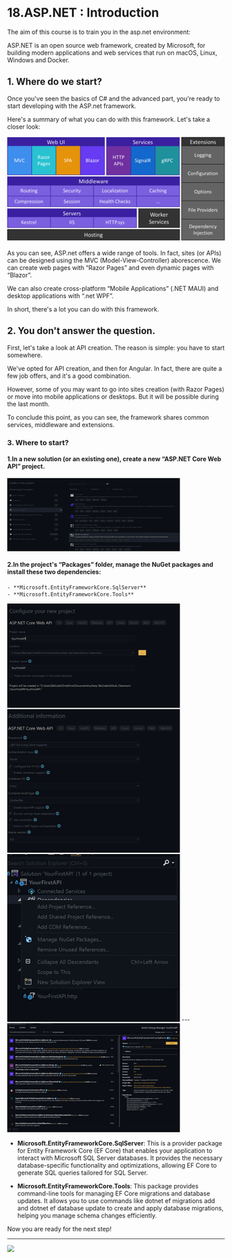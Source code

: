 # 18.ASP.NET : Introduction

The aim of this course is to train you in the asp.net environment:

ASP.NET is an open source web framework, created by Microsoft, for building modern applications and web services that run on macOS, Linux, Windows and Docker.

## 1. Where do we start? 
Once you've seen the basics of C# and the advanced part, you're ready to start developing with the ASP.net framework.

Here's a summary of what you can do with this framework. Let's take a closer look:

![](assets/asp.net.png)

As you can see, ASP.net offers a wide range of tools. In fact, sites (or APIs) can be designed using the MVC (Model-View-Controller) aborescence. We can create web pages with “Razor Pages” and even dynamic pages with “Blazor”.

We can also create cross-platform “Mobile Applications” (.NET MAUI) and desktop applications with “.net WPF”.

In short, there's a lot you can do with this framework.

## 2. You don't answer the question.
First, let's take a look at API creation. The reason is simple: you have to start somewhere. 

We've opted for API creation, and then for Angular. In fact, there are quite a few job offers, and it's a good combination. 

However, some of you may want to go into sites creation (with Razor Pages) or move into mobile applications or desktops. But it will be possible during the last month.

To conclude this point, as you can see, the framework shares common services, middleware and extensions. 

### 3. Where to start?
#### 1.In a new solution (or an existing one), create a new “ASP.NET Core Web API” project.

<img src="assets/001.png" style="width:400px" alt="img"/>

#### 2.In the project's “Packages” folder, manage the NuGet packages and install these two dependencies:
    - **Microsoft.EntityFrameworkCore.SqlServer**
    - **Microsoft.EntityFrameworkCore.Tools**

<img src="assets/002.png" style="width:400px" alt="img"/>
<img src="assets/003.png" style="width:400px" alt="img"/>
<img src="assets/004.png" style="width:400px" alt="img"/>
---
<img src="assets/005.png" style="width:400px" alt="img"/>


- **Microsoft.EntityFrameworkCore.SqlServer**:
This is a provider package for Entity Framework Core (EF Core) that enables your application to interact with Microsoft SQL Server databases. It provides the necessary database-specific functionality and optimizations, allowing EF Core to generate SQL queries tailored for SQL Server.

- **Microsoft.EntityFrameworkCore.Tools**:
This package provides command-line tools for managing EF Core migrations and database updates. It allows you to use commands like dotnet ef migrations add and dotnet ef database update to create and apply database migrations, helping you manage schema changes efficiently.

Now you are ready for the next step!

---

![](https://media0.giphy.com/media/v1.Y2lkPTc5MGI3NjExazVkd3dvYmRnNm81eTUzcjBtZTVoYm9oNXdxODR6NGNybTRrN3FweSZlcD12MV9pbnRlcm5hbF9naWZfYnlfaWQmY3Q9Zw/LoNHujL4GMwduuXeDh/giphy.gif)